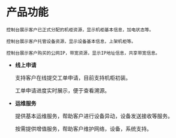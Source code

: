 # 产品功能

    控制台展示客户已正式分配的机柜资源，显示机柜基本信息，加电状态等。

    控制台展示客户托管设备资源，显示设备基本信息，上架机柜等。
  
    控制台展示客户购买的公网IP，带宽资源，显示IP地址信息，共享带宽信息。

- **线上申请**

    支持客户在线提交工单申请，目前支持机柜初装。

    工单申请进度实时展示，便于查看溯源。
  
 - **运维服务**
 
    提供基本运维服务，帮助客户进行设备异动，设备发送接收等服务。

    按需提供增值服务，帮助客户维护网络，设备，系统支持。
